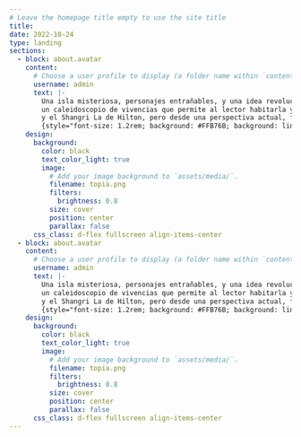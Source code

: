 ```yaml
---
# Leave the homepage title empty to use the site title
title:
date: 2022-10-24
type: landing
sections:
  - block: about.avatar
    content:
      # Choose a user profile to display (a folder name within `content/authors/`)
      username: admin
      text: |-
        Una isla misteriosa, personajes entrañables, y una idea revolucionaria. Topia es una novela para leer y releer, 
        un caleidoscopio de vivencias que permite al lector habitarla y dejarse habitar. Un libro que sigue la tradición de Tomás Moro, 
        y el Shangri La de Hilton, pero desde una perspectiva actual, femenina y que invita a la acción más que a la contemplación.
        {style="font-size: 1.2rem; background: #FFB76B; background: linear-gradient(to right, #FFB76B 0%, #FFA73D 30%, #FF7C00 60%, #FF7F04 100%); -webkit-background-clip: text; -webkit-text-fill-color: transparent;"}
    design:
      background:
        color: black
        text_color_light: true
        image:
          # Add your image background to `assets/media/`.
          filename: topia.png
          filters:
            brightness: 0.8
          size: cover
          position: center
          parallax: false
      css_class: d-flex fullscreen align-items-center
  - block: about.avatar
    content:
      # Choose a user profile to display (a folder name within `content/authors/`)
      username: admin
      text: |-
        Una isla misteriosa, personajes entrañables, y una idea revolucionaria. Topia es una novela para leer y releer, 
        un caleidoscopio de vivencias que permite al lector habitarla y dejarse habitar. Un libro que sigue la tradición de Tomás Moro, 
        y el Shangri La de Hilton, pero desde una perspectiva actual, femenina y que invita a la acción más que a la contemplación.
        {style="font-size: 1.2rem; background: #FFB76B; background: linear-gradient(to right, #FFB76B 0%, #FFA73D 30%, #FF7C00 60%, #FF7F04 100%); -webkit-background-clip: text; -webkit-text-fill-color: transparent;"}
    design:
      background:
        color: black
        text_color_light: true
        image:
          # Add your image background to `assets/media/`.
          filename: topia.png
          filters:
            brightness: 0.8
          size: cover
          position: center
          parallax: false
      css_class: d-flex fullscreen align-items-center
---
```

